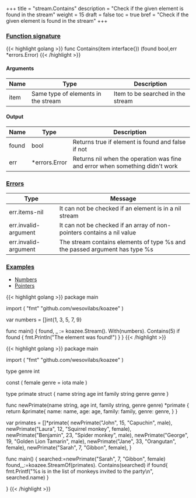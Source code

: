 +++
title = "stream.Contains"
description = "Check if the given element is found in the stream"
weight = 15
draft = false
toc = true
bref = "Check if the given element is found in the stream"
+++

<h3 class="section-head" id="h-signature"><a href="#h-signature">Function signature</a></h3>
{{< highlight golang >}}
    func Contains(item interface{}) (found bool,err *errors.Error)
{{< /highlight >}}

<h4>Arguments</h4>
<table>
    <thead>
        <tr>
        <th>Name</th>
        <th>Type</th>
        <th>Description</th>
        </tr>
    </thead>
    <tbody>
      <tr>
        <td>item</td>
        <td>Same type of elements in the stream</td>
        <td>Item to be searched in the stream</td>
      </tr>
    </tbody>
</table>

<h4>Output</h4>
<table>
    <thead>
        <tr>
        <th>Name</th>
        <th>Type</th>
        <th>Description</th>
        </tr>
    </thead>
    <tbody>
      <tr>
        <td>found</td>
        <td>bool</td>
        <td>Returns true if element is found and false if not</td>
      </tr>
      <tr>
        <td>err</td>
        <td>*errors.Error</td>
        <td>Returns nil when the operation was fine and error when something didn't work</td>
      </tr>
    </tbody>
</table>

<h3 class="section-head" id="h-errors"><a href="#h-errors">Errors</a></h3>
<table>
    <thead>
        <tr>
        <th>Type</th>
        <th>Message</th>
        </tr>
    </thead>
    <tbody>
      <tr>
        <td>err.items-nil</td>
        <td>It can not be checked if an element is in a nil stream</td>
      </tr
      <tr>
        <td>err.invalid-argument</td>
        <td>It can not be checked if an array of non-pointers contains a nil value</td>
      </tr>
      <tr>
        <td>err.invalid-argument</td>
        <td>The stream contains elements of type %s and the passed argument has type %s</td>
      </tr>
    </tbody>
</table>
<h3 class="section-head" id="h-examples"><a href="#h-examples">Examples</a></h3>
<nav class="tabs" data-component="tabs">
    <ul>
      <li class="active">
        <a href="#numbers">Numbers</a>
      </li>
      <li>
        <a href="#struct_pointers">Pointers</a>
      </li>
    </ul>
</nav>
<div id="numbers">
{{< highlight golang >}}
package main

import (
	"fmt"
	"github.com/wesovilabs/koazee"
)

var numbers = []int{1, 3, 5, 7, 9}

func main() {
	found, _ := koazee.Stream().
		With(numbers).
		Contains(5)
	if found {
		fmt.Println("The element was found!")
	}
}
{{< /highlight >}}
</div>
<div id="struct_pointers">
{{< highlight golang >}}
package main

import (
	"fmt"
	"github.com/wesovilabs/koazee"
)

type genre int

const (
	female genre = iota
	male
)

type primate struct {
	name   string
	age    int
	family string
	genre  genre
}

func newPrimate(name string, age int, family string, genre genre) *primate {
	return &primate{
		name:   name,
		age:    age,
		family: family,
		genre:  genre,
	}
}

var primates = []*primate{
	newPrimate("John", 15, "Capuchin", male),
	newPrimate("Laura", 12, "Squirrel monkey", female),
	newPrimate("Benjamin", 23, "Spider monkey", male),
	newPrimate("George", 19, "Golden Lion Tamarin", male),
	newPrimate("Jane", 33, "Orangutan", female),
	newPrimate("Sarah", 7, "Gibbon", female),
}

func main() {
	searched:=newPrimate("Sarah", 7, "Gibbon", female)
	found,_:=koazee.StreamOf(primates).
		Contains(searched)
	if found{
		fmt.Printf("%s is in the list of monkeys invited to the party\n", searched.name)
	}

}
{{< /highlight >}}
</div>
